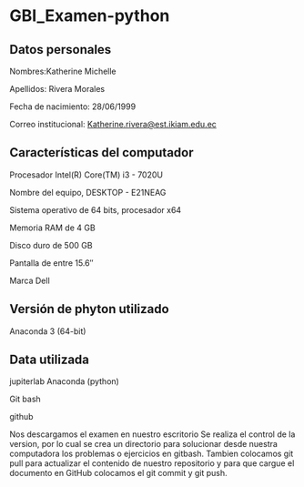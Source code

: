 # GBI_Examen-python
##  Datos personales ## 
Nombres:Katherine Michelle

Apellidos: Rivera Morales

Fecha de nacimiento: 28/06/1999

Correo institucional: Katherine.rivera@est.ikiam.edu.ec
## Características del computador ## 
Procesador Intel(R) Core(TM) i3 - 7020U 

Nombre del equipo, DESKTOP - E21NEAG

Sistema  operativo de 64 bits, procesador x64

Memoria RAM de 4 GB

Disco duro de 500 GB 

Pantalla de entre  15.6″

Marca Dell 
## Versión de phyton utilizado ## 
Anaconda 3 (64-bit)
## Data utilizada ## 
jupiterlab Anaconda (python)

Git bash 

github 

Nos descargamos el examen en nuestro escritorio 
Se realiza el control de la version, por lo cual se crea un directorio para solucionar desde nuestra computadora los problemas o ejercicios en gitbash. Tambien colocamos git pull para actualizar el contenido de nuestro repositorio y para que cargue el documento en GitHub colocamos el git commit y  git push.
